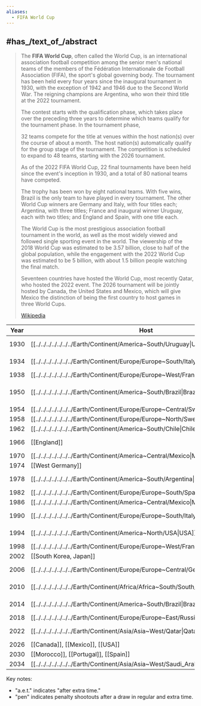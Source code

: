 ```yaml
---
aliases:
  - FIFA World Cup
---
```


## #has_/text_of_/abstract 

> The **FIFA World Cup**, often called the World Cup, 
> is an international association football competition among the senior men's national teams 
> of the members of the Fédération Internationale de Football Association (FIFA), 
> the sport's global governing body. 
> The tournament has been held every four years since the inaugural tournament in 1930, 
> with the exception of 1942 and 1946 due to the Second World War. 
> The reigning champions are Argentina, who won their third title at the 2022 tournament.
>
> The contest starts with the qualification phase, 
> which takes place over the preceding three years 
> to determine which teams qualify for the tournament phase. In the tournament phase, 
> 
> 32 teams compete for the title at venues within the host nation(s) 
> over the course of about a month. 
> The host nation(s) automatically qualify for the group stage of the tournament. 
> The competition is scheduled to expand to 48 teams, starting with the 2026 tournament.
>
> As of the 2022 FIFA World Cup, 22 final tournaments have been held 
> since the event's inception in 1930, and a total of 80 national teams have competed. 
> 
> The trophy has been won by eight national teams. 
> With five wins, Brazil  is the only team to have played in every tournament. 
> The other World Cup winners are Germany and Italy, with four titles each; 
> Argentina, with three titles; France and inaugural winner Uruguay, 
> each with two titles; and England and Spain, with one title each.
>
> The World Cup is the most prestigious association football tournament in the world, 
> as well as the most widely viewed and followed single sporting event in the world. 
> The viewership of the 2018 World Cup was estimated to be 3.57 billion, 
> close to half of the global population, while the engagement with the 2022 World Cup 
> was estimated to be 5 billion, with about 1.5 billion people watching the final match.
>
> Seventeen countries have hosted the World Cup, 
> most recently Qatar, who hosted the 2022 event. 
> The 2026 tournament will be jointly hosted by Canada, the United States and Mexico, 
> which will give Mexico the distinction of 
> being the first country to host games in three World Cups.
>
> [Wikipedia](https://en.wikipedia.org/wiki/FIFA%20World%20Cup)


| Year | Host                                                                                | Teams | Champion                                                                | Score12           | 2nd Place                                                               | 3rd Place                                                                       | Score34      | 4th Place                                                                   |
| ---- | ----------------------------------------------------------------------------------- | ----: | ----------------------------------------------------------------------- | ----------------- | ----------------------------------------------------------------------- | ------------------------------------------------------------------------------- | ------------ | --------------------------------------------------------------------------- |
| 1930 | [[../../../../../../../Earth/Continent/America~South/Uruguay\|Uruguay]]                 |    13 | [[../../../../../../../Earth/Continent/America~South/Uruguay\|Uruguay]]     | 4–2               | [[../../../../../../../Earth/Continent/America~South/Argentina\|Argentina]] | [[../../../../../../../Earth/Continent/Europe/Europe~South/Yugoslavia\|Yugoslavia]] | No match     | [[../../../../../../../Earth/Continent/America~North/USA\|USA]]                 |
| 1934 | [[../../../../../../../Earth/Continent/Europe/Europe~South/Italy\|Italy]]               |    16 | [[../../../../../../../Earth/Continent/Europe/Europe~South/Italy\|Italy]]   | 2–1 (a.e.t.)      | [[Czechoslovakia]]                                                      | [[../../../../../../../Earth/Continent/Europe/Europe~Central/Germany\|Germany]]     | 3–2          | [[../../../../../../../Earth/Continent/Europe/Europe~Central/Austria\|Austria]] |
| 1938 | [[../../../../../../../Earth/Continent/Europe/Europe~West/France\|France]]              |    15 | [[../../../../../../../Earth/Continent/Europe/Europe~South/Italy\|Italy]]   | 4–2               | [[Hungary]]                                                             | [[Brazil]]                                                                      | 4–2          | [[../../../../../../../Earth/Continent/Europe/Europe~North/Sweden\|Sweden]]     |
| 1950 | [[../../../../../../../Earth/Continent/America~South/Brazil\|Brazil]]                   |    13 | [[../../../../../../../Earth/Continent/America~South/Uruguay\|Uruguay]]     | 2–1 (round-robin) | [[Brazil]]                                                              | [[Sweden]]                                                                      | 3–1          | [[../../../../../../../Earth/Continent/Europe/Europe~South/Spain\|Spain]]       |
| 1954 | [[../../../../../../../Earth/Continent/Europe/Europe~Central/Switzerland\|Switzerland]] |    16 | [[West Germany]]                                                        | 3–2               | [[Hungary]]                                                             | [[Austria]]                                                                     | 3–1          | [[../../../../../../../Earth/Continent/America~South/Uruguay\|Uruguay]]         |
| 1958 | [[../../../../../../../Earth/Continent/Europe/Europe~North/Sweden\|Sweden]]             |    16 | [[../../../../../../../Earth/Continent/America~South/Brazil\|Brazil]]       | 5–2               | [[Sweden]]                                                              | [[France]]                                                                      | 6–3          | [[West Germany]]                                                            |
| 1962 | [[../../../../../../../Earth/Continent/America~South/Chile\|Chile]]                     |    16 | [[../../../../../../../Earth/Continent/America~South/Brazil\|Brazil]]       | 3–1               | [[Czechoslovakia]]                                                      | [[Chile]]                                                                       | 1–0          | [[Yugoslavia]]                                                              |
| 1966 | [[England]]                                                                         |    16 | [[England]]                                                             | 4–2 (a.e.t.)      | [[West Germany]]                                                        | [[Portugal]]                                                                    | 2–1          | [[../../../../../../../../Knowledge/History/Cold_War/Soviet_Union\|Soviet_Union]]                          |
| 1970 | [[../../../../../../../Earth/Continent/America~Central/Mexico\|Mexico]]                 |    16 | [[../../../../../../../Earth/Continent/America~South/Brazil\|Brazil]]       | 4–1               | [[Italy]]                                                               | [[West Germany]]                                                                | 1–0          | [[../../../../../../../Earth/Continent/America~South/Uruguay\|Uruguay]]         |
| 1974 | [[West Germany]]                                                                    |    16 | [[West Germany]]                                                        | 2–1               | [[Netherlands]]                                                         | [[Brazil]]                                                                      | 1–0          | [[../../../../../../../Earth/Continent/Europe/Europe~East/Poland\|Poland]]      |
| 1978 | [[../../../../../../../Earth/Continent/America~South/Argentina\|Argentina]]             |    16 | [[../../../../../../../Earth/Continent/America~South/Argentina\|Argentina]] | 3–1 (a.e.t.)      | [[Netherlands]]                                                         | [[Brazil]]                                                                      | 2–1          | [[../../../../../../../Earth/Continent/Europe/Europe~South/Italy\|Italy]]       |
| 1982 | [[../../../../../../../Earth/Continent/Europe/Europe~South/Spain\|Spain]]               |    24 | [[../../../../../../../Earth/Continent/Europe/Europe~South/Italy\|Italy]]   | 3–1               | [[West Germany]]                                                        | [[Poland]]                                                                      | 3–2          | [[France]]                                                                  |
| 1986 | [[../../../../../../../Earth/Continent/America~Central/Mexico\|Mexico]]                 |    24 | [[../../../../../../../Earth/Continent/America~South/Argentina\|Argentina]] | 3–2               | [[West Germany]]                                                        | [[France]]                                                                      | 4–2          | [[Belgium]]                                                                 |
| 1990 | [[../../../../../../../Earth/Continent/Europe/Europe~South/Italy\|Italy]]               |    24 | [[West Germany]]                                                        | 1–0               | [[Argentina]]                                                           | [[Italy]]                                                                       | 2–1 (a.e.t.) | [[England]]                                                                 |
| 1994 | [[../../../../../../../Earth/Continent/America~North/USA\|USA]]                         |    24 | [[Brazil]]                                                              | 0–0 (3–2 pen)     | [[Italy]]                                                               | [[Sweden]]                                                                      | 4–0          | [[Bulgaria]]                                                                |
| 1998 | [[../../../../../../../Earth/Continent/Europe/Europe~West/France\|France]]              |    32 | [[France]]                                                              | 3–0               | [[Brazil]]                                                              | [[Croatia]]                                                                     | 2–1          | [[Netherlands]]                                                             |
| 2002 | [[South Korea, Japan]]                                                              |    32 | [[Brazil]]                                                              | 2–0               | [[Germany]]                                                             | [[Turkey]]                                                                      | 3–2          | [[South Korea]]                                                             |
| 2006 | [[../../../../../../../Earth/Continent/Europe/Europe~Central/Germany\|Germany]]         |    32 | [[Italy]]                                                               | 1–1 (5–3 pen)     | [[France]]                                                              | [[Germany]]                                                                     | 3–1          | [[Portugal]]                                                                |
| 2010 | [[../../../../../../../Earth/Continent/Africa/Africa~South/South_Africa\|South_Africa]] |    32 | [[Spain]]                                                               | 1–0 (a.e.t.)      | [[Netherlands]]                                                         | [[Germany]]                                                                     | 3–2          | [[Uruguay]]                                                                 |
| 2014 | [[../../../../../../../Earth/Continent/America~South/Brazil\|Brazil]]                   |    32 | [[Germany]]                                                             | 1–0 (a.e.t.)      | [[Argentina]]                                                           | [[Netherlands]]                                                                 | 3–0          | [[Brazil]]                                                                  |
| 2018 | [[../../../../../../../Earth/Continent/Europe/Europe~East/Russia\|Russia]]              |    32 | [[France]]                                                              | 4–2               | [[Croatia]]                                                             | [[Belgium]]                                                                     | 2–0          | [[England]]                                                                 |
| 2022 | [[../../../../../../../Earth/Continent/Asia/Asia~West/Qatar\|Qatar]]                    |    32 | [[Argentina]]                                                           | 3–3 (4–2 pen)     | [[France]]                                                              | [[Croatia]]                                                                     | 2–1          | [[Morocco]]                                                                 |
| 2026 | [[Canada]], [[Mexico]], [[USA]]                                                     |       |                                                                         |                   |                                                                         |                                                                                 |              |                                                                             |
| 2030 | [[Morocco]], [[Portugal]], [[Spain]]                                                |       |                                                                         |                   |                                                                         |                                                                                 |              |                                                                             |
| 2034 | [[../../../../../../../Earth/Continent/Asia/Asia~West/Saudi_Arabia\|Saudi_Arabia]]      |       |                                                                         |                   |                                                                         |                                                                                 |              |                                                                             |

Key notes:
- "a.e.t." indicates "after extra time."
- "pen" indicates penalty shootouts after a draw in regular and extra time. 
